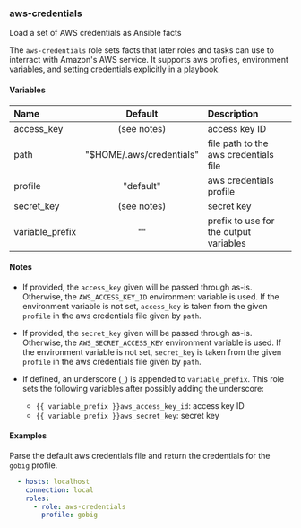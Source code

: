
### aws-credentials
Load a set of AWS credentials as Ansible facts

The `aws-credentials` role sets facts that later roles and tasks can use to
interract with Amazon's AWS service.  It supports aws profiles, environment
variables, and setting credentials explicitly in a playbook.

#### Variables

|Name           |Default                 |Description                           |
|:--------------|:----------------------:|:-------------------------------------|
|access_key     |(see notes)             |access key ID                         |
|path           |"$HOME/.aws/credentials"|file path to the aws credentials file |
|profile        |"default"               |aws credentials profile               |
|secret_key     |(see notes)             |secret key                            |
|variable_prefix|""                      |prefix to use for the output variables|

#### Notes

  - If provided, the `access_key` given will be passed through as-is.
    Otherwise, the `AWS_ACCESS_KEY_ID` environment variable is used.  If the
    environment variable is not set, `access_key` is taken from the given
    `profile` in the aws credentials file given by `path`.

  - If provided, the `secret_key` given will be passed through as-is.
    Otherwise, the `AWS_SECRET_ACCESS_KEY` environment variable is used.  If the
    environment variable is not set, `secret_key` is taken from the given
    `profile` in the aws credentials file given by `path`.

  - If defined, an underscore (`_`) is appended to `variable_prefix`.  This role
    sets the following variables after possibly adding the underscore:
      - `{{ variable_prefix }}aws_access_key_id`: access key ID
      - `{{ variable_prefix }}aws_secret_key`: secret key

#### Examples

Parse the default aws credentials file and return the credentials for the
`gobig` profile.

```YAML
  - hosts: localhost
    connection: local
    roles:
      - role: aws-credentials
        profile: gobig
```

